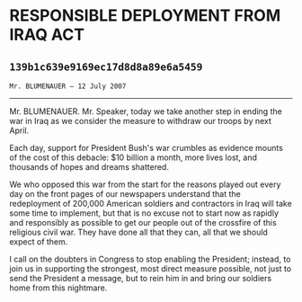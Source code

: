 # RESPONSIBLE DEPLOYMENT FROM IRAQ ACT
## `139b1c639e9169ec17d8d8a89e6a5459`
`Mr. BLUMENAUER — 12 July 2007`

---


Mr. BLUMENAUER. Mr. Speaker, today we take another step in ending the 
war in Iraq as we consider the measure to withdraw our troops by next 
April.

Each day, support for President Bush's war crumbles as evidence 
mounts of the cost of this debacle: $10 billion a month, more lives 
lost, and thousands of hopes and dreams shattered.

We who opposed this war from the start for the reasons played out 
every day on the front pages of our newspapers understand that the 
redeployment of 200,000 American soldiers and contractors in Iraq will 
take some time to implement, but that is no excuse not to start now as 
rapidly and responsibly as possible to get our people out of the 
crossfire of this religious civil war. They have done all that they 
can, all that we should expect of them.

I call on the doubters in Congress to stop enabling the President; 
instead, to join us in supporting the strongest, most direct measure 
possible, not just to send the President a message, but to rein him in 
and bring our soldiers home from this nightmare.
